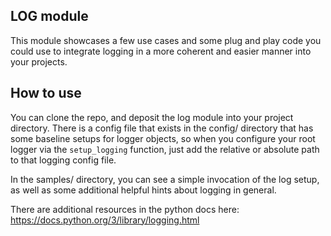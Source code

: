 ## LOG module
This module showcases a few use cases and some plug and play code you could use to integrate logging in a more coherent and easier manner into your projects.  

## How to use
You can clone the repo, and deposit the log module into your project directory.  There is a config file that exists in the config/ directory that has some baseline setups for logger objects, so when you configure your root logger via the `setup_logging` function, just add the relative or absolute path to that logging config file. 

In the samples/ directory, you can see a simple invocation of the log setup, as well as some additional helpful hints about logging in general.  

There are additional resources in the python docs here: https://docs.python.org/3/library/logging.html
